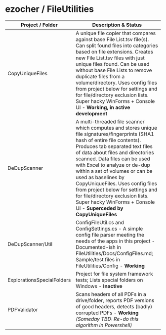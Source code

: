 # ezocher / FileUtilities

Project / Folder | Description & Status
-----------------|---------------------
CopyUniqueFiles | A unique file copier that compares against base File List.tsv file(s). Can split found files into categories based on file extensions. Creates new File List.tsv files with just unique files found. Can be used without base File Lists to remove duplicate files from a volume/directory. Uses config files from project below for settings and for file/directory exclusion lists. Super hacky WinForms + Console UI - **Working, in active development**
DeDupScanner | A multi-threaded file scanner which computes and stores unique file signatures/fingerprints (SHA1 hash of entire file contents). Produces tab separated text files of data about files and directories scanned. Data files can be used with Excel to analyze or de-dup within a set of volumes or can be used as baselines by CopyUniqueFiles. Uses config files from project below for settings and for file/directory exclusion lists. Super hacky WinForms + Console UI - **Superceded by CopyUniqueFiles**
DeDupScanner/Util | ConfigFileUtil.cs and ConfigSettings.cs - A simple config file parser meeting the needs of the apps in this project - Documented-ish in FileUtilities/Docs/ConfigFiles.md; Sample/test files in FileUtilities/Config - **Working**
ExplorationsSpecialFolders | Project for file system framework tests; Lists special folders on Windows - **Inactive**
PDFValidator | Scans headers of all PDFs in a drive/folder, reports PDF versions of good headers, detects (badly) corrupted PDFs - **Working** _(Someday TBD: Re-do this algorithm in Powershell)_
